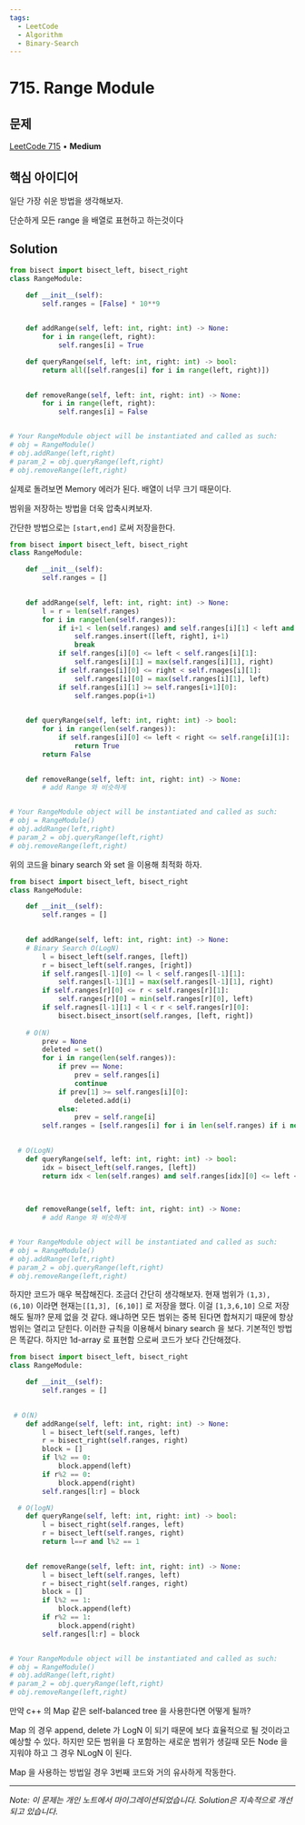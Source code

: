 ```yaml
---
tags:
  - LeetCode
  - Algorithm
  - Binary-Search
---
```


# 715. Range Module

## 문제

[LeetCode 715](https://leetcode.com/problems/range-module/) • **Medium**

## 핵심 아이디어

일단 가장 쉬운 방법을 생각해보자.

단순하게 모든 range 을 배열로 표현하고 하는것이다

## Solution

```python
from bisect import bisect_left, bisect_right
class RangeModule:

    def __init__(self):
        self.ranges = [False] * 10**9
        

    def addRange(self, left: int, right: int) -> None:
        for i in range(left, right):
            self.ranges[i] = True

    def queryRange(self, left: int, right: int) -> bool:
        return all([self.ranges[i] for i in range(left, right)])
        

    def removeRange(self, left: int, right: int) -> None:
        for i in range(left, right):
            self.ranges[i] = False


# Your RangeModule object will be instantiated and called as such:
# obj = RangeModule()
# obj.addRange(left,right)
# param_2 = obj.queryRange(left,right)
# obj.removeRange(left,right)
```

실제로 돌려보면 Memory 에러가 된다. 배열이 너무 크기 때문이다.

범위을 저장하는 방법을 더욱 압축시켜보자.

간단한 방법으로는 `[start,end]` 로써 저장을한다.

```python
from bisect import bisect_left, bisect_right
class RangeModule:

    def __init__(self):
        self.ranges = []
        

    def addRange(self, left: int, right: int) -> None:
        l = r = len(self.ranges)
        for i in range(len(self.ranges)):
            if i+1 < len(self.ranges) and self.ranges[i][1] < left and right< self.ranges[i+1][0]:
                self.ranges.insert([left, right], i+1)
                break
            if self.ranges[i][0] <= left < self.ranges[i][1]:
                self.ranges[i][1] = max(self.ranges[i][1], right)
            if self.ranges[i][0] <= right < self.rnages[i][1]:
                self.ranges[i][0] = max(self.ranges[i][1], left)
            if self.ranges[i][1] >= self.ranges[i+1][0]:
                self.ranges.pop(i+1)
        

    def queryRange(self, left: int, right: int) -> bool:
        for i in range(len(self.ranges)):
            if self.ranges[i][0] <= left < right <= self.range[i][1]:
                return True
        return False
        

    def removeRange(self, left: int, right: int) -> None:
        # add Range 와 비슷하게


# Your RangeModule object will be instantiated and called as such:
# obj = RangeModule()
# obj.addRange(left,right)
# param_2 = obj.queryRange(left,right)
# obj.removeRange(left,right)
```

위의 코드을 binary search 와 set 을 이용해 최적화 하자.

```python
from bisect import bisect_left, bisect_right
class RangeModule:

    def __init__(self):
        self.ranges = []
        

    def addRange(self, left: int, right: int) -> None:
    # Binary Search O(LogN)
        l = bisect_left(self.ranges, [left])
        r = bisect_left(self.ranges, [right])
        if self.ranges[l-1][0] <= l < self.ranges[l-1][1]:
            self.ranges[l-1][1] = max(self.ranges[l-1][1], right)
        if self.ranges[r][0] <= r < self.ranges[r][1]:
            self.ranges[r][0] = min(self.ranges[r][0], left)
        if self.ragnes[l-1][1] < l < r < self.ranges[r][0]:
            bisect.bisect_insort(self.ranges, [left, right])
               
    # O(N) 
        prev = None
        deleted = set()
        for i in range(len(self.ranges)):
            if prev == None:
                prev = self.ranges[i]
                continue
            if prev[1] >= self.ranges[i][0]:
                deleted.add(i)
            else:
                prev = self.range[i]
        self.ranges = [self.ranges[i] for i in len(self.ranges) if i not in deleted]
        

  # O(LogN)
    def queryRange(self, left: int, right: int) -> bool:
        idx = bisect_left(self.ranges, [left])
        return idx < len(self.ranges) and self.ranges[idx][0] <= left < right <= self.ranges[idx][1]
        
        

    def removeRange(self, left: int, right: int) -> None:
        # add Range 와 비슷하게


# Your RangeModule object will be instantiated and called as such:
# obj = RangeModule()
# obj.addRange(left,right)
# param_2 = obj.queryRange(left,right)
# obj.removeRange(left,right)
```

하지만 코드가 매우 복잡해진다. 조금더 간단히 생각해보자. 현재 범위가 `(1,3), (6,10)` 이라면 현재는`[[1,3], [6,10]]` 로 저장을 했다. 이걸 `[1,3,6,10]` 으로 저장해도 될까? 문제 없을 것 같다. 왜냐하면 모든 범위는 중복 된다면 합쳐지기 때문에 항상 범위는 열리고 닫힌다. 이러한 규칙을 이용해서 binary search 을 보다. 기본적인 방법은 똑같다. 하지만 1d-array 로 표현함 으로써 코드가 보다 간단해졌다.

```python
from bisect import bisect_left, bisect_right
class RangeModule:

    def __init__(self):
        self.ranges = []
        

 # O(N)
    def addRange(self, left: int, right: int) -> None:
        l = bisect_left(self.ranges, left)
        r = bisect_right(self.ranges, right)
        block = []
        if l%2 == 0:
            block.append(left)
        if r%2 == 0:
            block.append(right)
        self.ranges[l:r] = block

  # O(logN)
    def queryRange(self, left: int, right: int) -> bool:
        l = bisect_right(self.ranges, left)
        r = bisect_left(self.ranges, right)
        return l==r and l%2 == 1
        

    def removeRange(self, left: int, right: int) -> None:
        l = bisect_left(self.ranges, left)
        r = bisect_right(self.ranges, right)
        block = []
        if l%2 == 1:
            block.append(left)
        if r%2 == 1:
            block.append(right)
        self.ranges[l:r] = block


# Your RangeModule object will be instantiated and called as such:
# obj = RangeModule()
# obj.addRange(left,right)
# param_2 = obj.queryRange(left,right)
# obj.removeRange(left,right)
```

만약 c++ 의 Map 같은 self-balanced tree 을 사용한다면 어떻게 될까?

Map 의 경우 append, delete 가 LogN 이 되기 때문에 보다 효율적으로 될 것이라고 예상할 수 있다. 하지만 모든 범위을 다 포함하는 새로운 범위가 생길때 모든 Node 을 지워야 하고 그 경우 NLogN 이 된다.

Map 을 사용하는 방법일 경우 3번째 코드와 거의 유사하게 작동한다.

---

*Note: 이 문제는 개인 노트에서 마이그레이션되었습니다. Solution은 지속적으로 개선되고 있습니다.*
